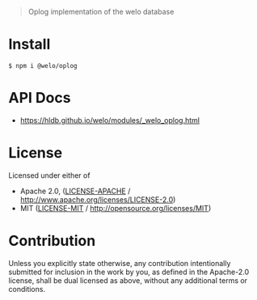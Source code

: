 > Oplog implementation of the welo database

# Install

```console
$ npm i @welo/oplog
```

# API Docs

- <https://hldb.github.io/welo/modules/_welo_oplog.html>

# License

Licensed under either of

- Apache 2.0, ([LICENSE-APACHE](LICENSE-APACHE) / <http://www.apache.org/licenses/LICENSE-2.0>)
- MIT ([LICENSE-MIT](LICENSE-MIT) / <http://opensource.org/licenses/MIT>)

# Contribution

Unless you explicitly state otherwise, any contribution intentionally submitted for inclusion in the work by you, as defined in the Apache-2.0 license, shall be dual licensed as above, without any additional terms or conditions.
